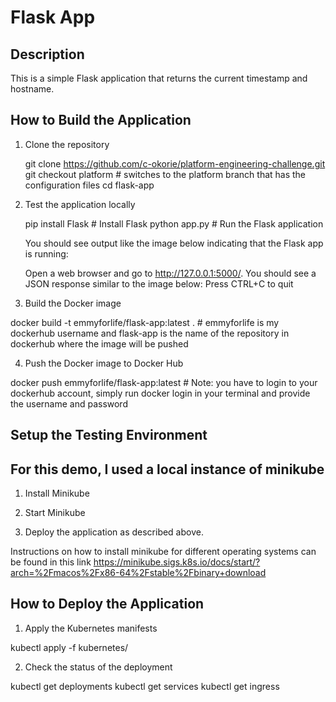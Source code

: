 # Flask App

## Description

This is a simple Flask application that returns the current timestamp and hostname.

## How to Build the Application

1. Clone the repository
   
   git clone https://github.com/c-okorie/platform-engineering-challenge.git 
   git checkout platform    # switches to the platform branch that has the configuration files
   cd flask-app

2. Test the application locally 

    pip install Flask # Install Flask
    python app.py # Run the Flask application 

    You should see output like the image below indicating that the Flask app is running:


    Open a web browser and go to http://127.0.0.1:5000/. You should see a JSON response similar to the image below:
    Press CTRL+C to quit

3. Build the Docker image

docker build -t emmyforlife/flask-app:latest . # emmyforlife is my dockerhub username and flask-app is the name of the repository in dockerhub where the image will be pushed

4. Push the Docker image to Docker Hub

docker push emmyforlife/flask-app:latest # Note: you have to login to your dockerhub account, simply run docker login in your terminal and provide the username and password

##  Setup the Testing Environment
## For this demo, I used a local instance of minikube

1. Install Minikube

2. Start Minikube

3. Deploy the application as described above.

Instructions on how to install minikube for different operating systems can be found in this link https://minikube.sigs.k8s.io/docs/start/?arch=%2Fmacos%2Fx86-64%2Fstable%2Fbinary+download

## How to Deploy the Application

1. Apply the Kubernetes manifests

kubectl apply -f kubernetes/

2. Check the status of the deployment

kubectl get deployments
kubectl get services
kubectl get ingress